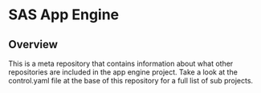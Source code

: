 SAS App Engine
==============

Overview
--------

This is a meta repository that contains information about what other
repositories are included in the app engine project. Take a look at the
control.yaml file at the base of this repository for a full list of sub
projects.

